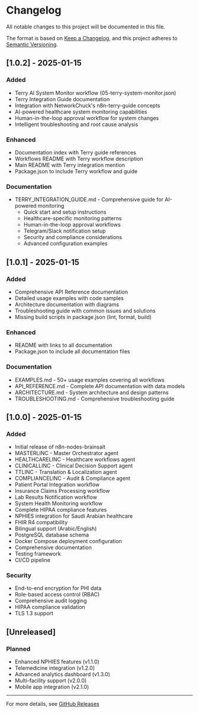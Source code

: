 # Changelog

All notable changes to this project will be documented in this file.

The format is based on [Keep a Changelog](https://keepachangelog.com/en/1.0.0/),
and this project adheres to [Semantic Versioning](https://semver.org/spec/v2.0.0.html).

## [1.0.2] - 2025-01-15

### Added
- Terry AI System Monitor workflow (05-terry-system-monitor.json)
- Terry Integration Guide documentation
- Integration with NetworkChuck's n8n-terry-guide concepts
- AI-powered healthcare system monitoring capabilities
- Human-in-the-loop approval workflow for system changes
- Intelligent troubleshooting and root cause analysis

### Enhanced
- Documentation index with Terry guide references
- Workflows README with Terry workflow description
- Main README with Terry integration mention
- Package.json to include Terry workflow and guide

### Documentation
- TERRY_INTEGRATION_GUIDE.md - Comprehensive guide for AI-powered monitoring
  - Quick start and setup instructions
  - Healthcare-specific monitoring patterns
  - Human-in-the-loop approval workflows
  - Telegram/Slack notification setup
  - Security and compliance considerations
  - Advanced configuration examples

## [1.0.1] - 2025-01-15

### Added
- Comprehensive API Reference documentation
- Detailed usage examples with code samples
- Architecture documentation with diagrams
- Troubleshooting guide with common issues and solutions
- Missing build scripts in package.json (lint, format, build)

### Enhanced
- README with links to all documentation
- Package.json to include all documentation files

### Documentation
- EXAMPLES.md - 50+ usage examples covering all workflows
- API_REFERENCE.md - Complete API documentation with data models
- ARCHITECTURE.md - System architecture and design patterns
- TROUBLESHOOTING.md - Comprehensive troubleshooting guide

## [1.0.0] - 2025-01-15

### Added
- Initial release of n8n-nodes-brainsait
- MASTERLINC - Master Orchestrator agent
- HEALTHCARELINC - Healthcare workflows agent
- CLINICALLINC - Clinical Decision Support agent
- TTLINC - Translation & Localization agent
- COMPLIANCELINC - Audit & Compliance agent
- Patient Portal Integration workflow
- Insurance Claims Processing workflow
- Lab Results Notification workflow
- System Health Monitoring workflow
- Complete HIPAA compliance features
- NPHIES integration for Saudi Arabian healthcare
- FHIR R4 compatibility
- Bilingual support (Arabic/English)
- PostgreSQL database schema
- Docker Compose deployment configuration
- Comprehensive documentation
- Testing framework
- CI/CD pipeline

### Security
- End-to-end encryption for PHI data
- Role-based access control (RBAC)
- Comprehensive audit logging
- HIPAA compliance validation
- TLS 1.3 support

## [Unreleased]

### Planned
- Enhanced NPHIES features (v1.1.0)
- Telemedicine integration (v1.2.0)
- Advanced analytics dashboard (v1.3.0)
- Multi-facility support (v2.0.0)
- Mobile app integration (v2.1.0)

---

For more details, see [GitHub Releases](https://github.com/Fadil369/n8n-nodes-brainsait/releases)
